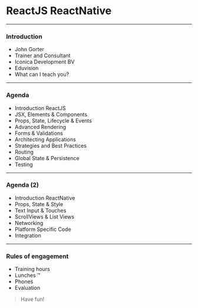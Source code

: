 # ReactJS  ReactNative
---

### Introduction
- John Gorter
- Trainer and Consultant
- Iconica Development BV
- Eduvision
- What can I teach you?


---
### Agenda
- Introduction ReactJS
- JSX, Elements & Components
- Props, State, Lifecycle & Events
- Advanced Rendering
- Forms & Validations
- Architecting Applications
- Strategies and Best Practices
- Routing
- Global State & Persistence
- Testing

---
### Agenda (2)
- Introduction ReactNative
- Props, State & Style
- Text Input & Touches
- ScrollViews & List Views
- Networking
- Platform Specific Code
- Integration

---
### Rules of engagement
- Training hours
- Lunches ™
- Phones
- Evaluation
 
> Have fun!
 